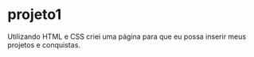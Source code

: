 # projeto1
Utilizando HTML e CSS criei uma página para que eu possa inserir meus projetos e conquistas.
